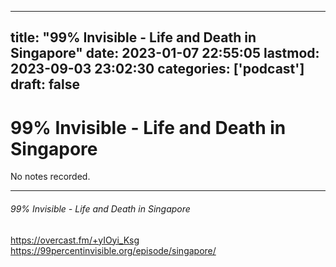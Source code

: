 
---
title: "99% Invisible - Life and Death in Singapore"
date: 2023-01-07 22:55:05
lastmod: 2023-09-03 23:02:30
categories: ['podcast']
draft: false
---


# 99% Invisible - Life and Death in Singapore

No notes recorded.

- - -
###### 99% Invisible - Life and Death in Singapore

https://overcast.fm/+yIOyi_Ksg  
https://99percentinvisible.org/episode/singapore/

<!-- #public #podcast #99 percent invisible# -->

<!-- {BearID:E7434C65-E23E-487C-9106-FFCBD037BB8E-28016-00002D9804B188A2} -->
